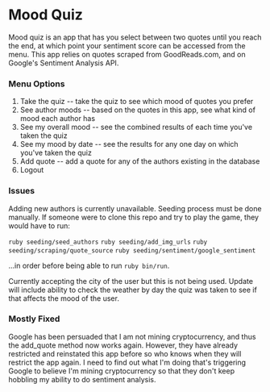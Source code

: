 # Mood Quiz

Mood quiz is an app that has you select between two quotes until you reach the end, at which point your sentiment score can be accessed from the menu. This app relies on quotes scraped from GoodReads.com, and on Google's Sentiment Analysis API.

### Menu Options

1. Take the quiz -- take the quiz to see which mood of quotes you prefer
2. See author moods -- based on the quotes in this app, see what kind of mood each author has
3. See my overall mood -- see the combined results of each time you've taken the quiz
4. See my mood by date -- see the results for any one day on which you've taken the quiz
5. Add quote -- add a quote for any of the authors existing in the database
6. Logout

### Issues

Adding new authors is currently unavailable. Seeding process must be done manually. If someone were to clone this repo and try to play the game, they would have to run:

`ruby seeding/seed_authors`
`ruby seeding/add_img_urls`
`ruby seeding/scraping/quote_source`
`ruby seeding/sentiment/google_sentiment`

...in order before being able to run `ruby bin/run`.

Currently accepting the city of the user but this is not being used. Update will include ability to check the weather by day the quiz was taken to see if that affects the mood of the user. 

### Mostly Fixed

Google has been persuaded that I am not mining cryptocurrency, and thus the add_quote method now works again. However, they have already restricted and reinstated this app before so who knows when they will restrict the app again. I need to find out what I'm doing that's triggering Google to believe I'm mining cryptocurrency so that they don't keep hobbling my ability to do sentiment analysis.
